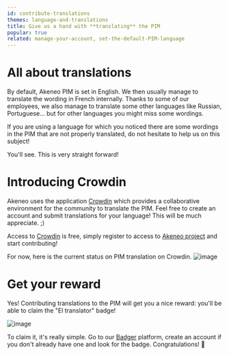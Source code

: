 ```yaml
---
id: contribute-translations
themes: language-and-translations
title: Give us a hand with **translating** the PIM
popular: true
related: manage-your-account, set-the-default-PIM-language
---
```


# All about translations

By default, Akeneo PIM is set in English. We then usually manage to translate the wording in French internally. Thanks to some of our employees, we also manage to translate some other languages like Russian, Portuguese... but for other languages you might miss some wordings.

If you are using a language for which you noticed there are some wordings in the PIM that are not properly translated, do not hesitate to help us on this subject!

You'll see. This is very straight forward!

# Introducing Crowdin

Akeneo uses the application [Crowdin](https://crowdin.com/) which provides a collaborative environment for the community to translate the PIM. Feel free to create an account and submit translations for your language! This will be much appreciate. ;)

Access to [Crowdin](https://crowdin.com/) is free, simply register to access to [Akeneo project](https://fr.crowdin.com/project/akeneo) and start contributing!

For now, here is the current status on PIM translation on Crowdin.
![image](../img/Crowdin_situation.png)

# Get your reward

Yes! Contributing translations to the PIM will get you a nice reward: you'll be able to claim the "El translator" badge!

![image](../img/translator-badge.png)

To claim it, it's really simple. Go to our [Badger](http://badger.akeneo.com/) platform, create an account if you don't already have one and look for the badge. Congratulations! :tada:
